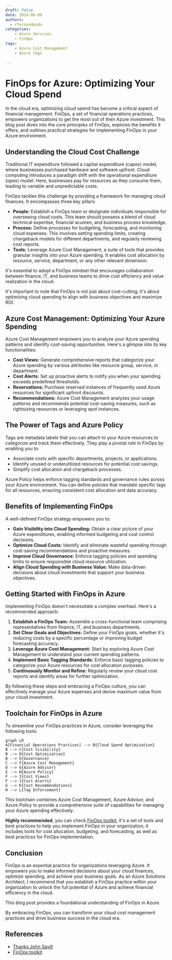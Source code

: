 ```yaml
---
draft: false
date: 2024-06-09
authors:
  - rfernandezdo
categories:
    - Azure Services
    - FinOps
tags:
    - Azure Cost Management
    - Azure tags 
    
---
```

# FinOps for Azure: Optimizing Your Cloud Spend

In the cloud era, optimizing cloud spend has become a critical aspect of financial management. FinOps, a set of financial operations practices, empowers organizations to get the most out of their Azure investment. This blog post dives into the core principles of FinOps, explores the benefits it offers, and outlines practical strategies for implementing FinOps in your Azure environment.

## Understanding the Cloud Cost Challenge

Traditional IT expenditure followed a capital expenditure (capex) model, where businesses purchased hardware and software upfront. Cloud computing introduces a paradigm shift with the operational expenditure (opex) model. Here, businesses pay for resources as they consume them, leading to variable and unpredictable costs.

FinOps tackles this challenge by providing a framework for managing cloud finances. It encompasses three key pillars:

* **People:** Establish a FinOps team or designate individuals responsible for overseeing cloud costs. This team should possess a blend of cloud technical expertise, financial acumen, and business process knowledge.
* **Process:**  Define processes for budgeting, forecasting, and monitoring cloud expenses. This involves setting spending limits, creating chargeback models for different departments, and regularly reviewing cost reports.
* **Tools:** Leverage Azure Cost Management, a suite of tools that provides granular insights into your Azure spending. It enables cost allocation by resource, service, department, or any other relevant dimension.

It's essential to adopt a FinOps mindset that encourages collaboration between finance, IT, and business teams to drive cost efficiency and value realization in the cloud.

It's important to note that FinOps is not just about cost-cutting; it's about optimizing cloud spending to align with business objectives and maximize ROI.

## Azure Cost Management: Optimizing Your Azure Spending

Azure Cost Management empowers you to analyze your Azure spending patterns and identify cost-saving opportunities. Here's a glimpse into its key functionalities:

* **Cost Views:** Generate comprehensive reports that categorize your Azure spending by various attributes like resource group, service, or department.
* **Cost Alerts:** Set up proactive alerts to notify you when your spending exceeds predefined thresholds.
* **Reservations:** Purchase reserved instances of frequently used Azure resources for significant upfront discounts.
* **Recommendations:** Azure Cost Management analyzes your usage patterns and recommends potential cost-saving measures, such as rightsizing resources or leveraging spot instances.

## The Power of Tags and Azure Policy

Tags are metadata labels that you can attach to your Azure resources to categorize and track them effectively. They play a pivotal role in FinOps by enabling you to:

* Associate costs with specific departments, projects, or applications.
* Identify unused or underutilized resources for potential cost savings.
* Simplify cost allocation and chargeback processes.

Azure Policy helps enforce tagging standards and governance rules across your Azure environment. You can define policies that mandate specific tags for all resources, ensuring consistent cost allocation and data accuracy.

## Benefits of Implementing FinOps

A well-defined FinOps strategy empowers you to:

* **Gain Visibility into Cloud Spending:**  Obtain a clear picture of your Azure expenditures, enabling informed budgeting and cost control decisions.
* **Optimize Cloud Costs:** Identify and eliminate wasteful spending through cost-saving recommendations and proactive measures.
* **Improve Cloud Governance:**  Enforce tagging policies and spending limits to ensure responsible cloud resource utilization.
* **Align Cloud Spending with Business Value:**  Make data-driven decisions about cloud investments that support your business objectives.

## Getting Started with FinOps in Azure

Implementing FinOps doesn't necessitate a complex overhaul. Here's a recommended approach:

1. **Establish a FinOps Team:**  Assemble a cross-functional team comprising representatives from finance, IT, and business departments.
2. **Set Clear Goals and Objectives:**  Define your FinOps goals, whether it's reducing costs by a specific percentage or improving budget forecasting accuracy.
3. **Leverage Azure Cost Management:**  Start by exploring Azure Cost Management to understand your current spending patterns.
4. **Implement Basic Tagging Standards:**  Enforce basic tagging policies to categorize your Azure resources for cost allocation purposes.
5. **Continuously Monitor and Refine:**  Regularly review your cloud cost reports and identify areas for further optimization.

By following these steps and embracing a FinOps culture, you can effectively manage your Azure expenses and derive maximum value from your cloud investment.

## Toolchain for FinOps in Azure

To streamline your FinOps practices in Azure, consider leveraging the following tools:

```mermaid	
graph LR
A[Financial Operations Practices] --> B{Cloud Spend Optimization}
B --> C{Cost Visibility}
B --> D{Cost Optimization}
B --> E{Governance}
C --> F{Azure Cost Management}
D --> G{Azure Advisor}
E --> H{Azure Policy}
F --> I{Cost Views}
F --> J{Cost Alerts}
G --> K{Cost Recommendations}
H --> L{Tag Enforcement}
```

This toolchain combines Azure Cost Management, Azure Advisor, and Azure Policy to provide a comprehensive suite of capabilities for managing your Azure spending effectively.

**Highly recommended**, you can check [FinOps toolkit](https://microsoft.github.io/finops-toolkit/), it's a set of tools and best practices to help you implement FinOps in your organization, it includes tools for cost allocation, budgeting, and forecasting, as well as best practices for FinOps implementation.


## Conclusion

FinOps is an essential practice for organizations leveraging Azure. It empowers you to make informed decisions about your cloud finances, optimize spending, and achieve your business goals. As an Azure Solutions Architect, I recommend that you establish a FinOps practice within your organization to unlock the full potential of Azure and achieve financial efficiency in the cloud.

This blog post provides a foundational understanding of FinOps in Azure. 

By embracing FinOps, you can transform your cloud cost management practices and drive business success in the cloud era.

## References

- [Thanks John Savill](https://www.youtube.com/watch?v=YHUptdFtozQ)
- [FinOps toolkit](https://microsoft.github.io/finops-toolkit/)